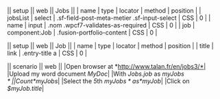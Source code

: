 || setup || web || Jobs ||
| name | type | locator | method | position | 
| jobsList | select | .sf-field-post-meta-metier .sf-input-select | CSS | 0 |
| name | input | .nom .wpcf7-validates-as-required | CSS | 0 |
| job | component:Job | .fusion-portfolio-content | CSS | 0 |

|| setup || web || Job ||
| name | type | locator | method | position | 
| title | link | .entry-title a | CSS | 0 |

|| scenario || web ||
|Open browser at *http://www.talan.fr/en/jobs3/*|
|Upload my word document *MyDoc*|
|With *Jobs.job* as *$myJobs*|
|Count *$myJobs*|
|Select the *5*th *$myJobs* as *$myJob*|
|Click on *$myJob.title*|